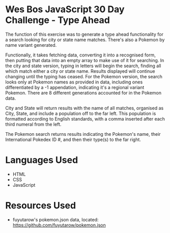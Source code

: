 # Wes Bos JavaScript 30 Day Challenge - Type Ahead
The function of this exercise was to generate a type ahead functionality for a search looking for city or state name matches. There's also a Pokemon by name variant generated.

Functionally, it takes fetching data, converting it into a recognised form, then putting that data into an empty array to make use of it for searching. In the city and state version, typing in letters will begin the search, finding all which match either a city or state name. Results displayed will continue changing until the typing has ceased. For the Pokemon version, the search looks only at Pokemon names as provided in data, including ones differentiated by a -1 appendation, indicating it's a regional variant Pokemon. There are 8 different generations accounted for in the Pokemon data.

City and State will return results with the name of all matches, organised as City, State, and include a population off to the far left. This population is formatted according to English standards, with a comma inserted after each third numeral from the left.

The Pokemon search returns results indicating the Pokemon's name, their International Pokedex ID #, and then their type(s) to the far right.

# Languages Used
- HTML
- CSS
- JavaScript

# Resources Used
- fuyutarow's pokemon.json data, located: https://github.com/fuyutarow/pokemon.json